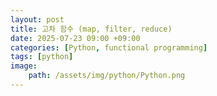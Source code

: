 ```yaml
---
layout: post
title: 고차 함수 (map, filter, reduce)
date: 2025-07-23 09:00 +09:00
categories: [Python, functional programming]
tags: [python]
image:
    path: /assets/img/python/Python.png
---
```

